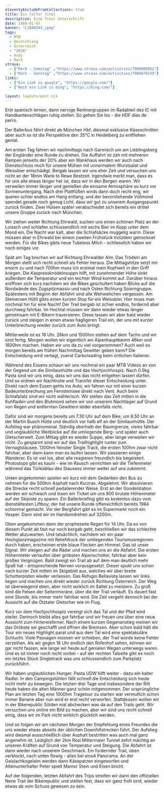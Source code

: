 ```yaml
---
eleventyExcludeFromCollections: true
title: Ein toller Titel
description: Eine Titel Unterschrift 
date: 1980-01-07
banner: "L1040393.jpeg"
tags:
  - MTB
  - Deutschlang
  - Österreich
  - "2018"
  - Andy
  - Mark
strava:
  - ["Mark - Samstag" ,"https://www.strava.com/activities/7900980052"]
  - ["Mark - Sonntag" ,"https://www.strava.com/activities/7900979339"]
links:
  - ["Ein Link zu google", "https://google.com/"]
  - ["Noch ein Link zu bing", "https://bing.com/"]

layout: layouts/post.njk
---
```


Erst spanisch lernen, dann nervige Rentnergruppen im Radabteil des IC mit Handkantenschlägen ruhig stellen. So gehen Sie los - die HDF días de perro.

Der Ballerbus fährt direkt ab München Hbf, diesmal exklusive Käseschnitten aber auch so ist die Perspektive den 35°C in Heidelberg zu entfliehen genial. 

Am ersten Tag fahren wir nachmittags nach Garmisch um am Lieblingsberg der Engländer eine Runde zu drehen. Die Auffahrt ist zäh mit mehreren Rampen jenseits der 20% aber am Wankhaus werden wir auch nach Dienstschluss noch für unsere Mühen mit unnormalem Wurstsalat und Weissbier entschädigt. Bergab lassen wir uns eher Zeit und versuchen uns nicht an der 18min Wank to Rewe Bestzeit. Irgendwie merkt man, dass es für uns alle etwas länger her ist, dass wir in den Bergen waren. Wir verweilen immer länger und genießen die einsame Atmosphäre so kurz vor Sonnenuntergang. Nach drei Plattfüßen wirds dann doch recht eng, wir queren schier endlos am Hang entlang, und der bevorstehende Vollmond spendet gerade noch genug Licht, dass wir gut zu unserem Ausgangspunkt zurück finden. Zwei Hülsen später verabschiedet sich bereits ein drittel unsere Gruppe zurück nach München.

Wir ziehen weiter Richtung Ehrwald, suchen uns einen schönen Platz an der Loisach und schlafen schlussendlich mit sechs Bier im Kopp unter dem Mond ein. Die Nacht war kalt, aber die Schlafsäcke muggelig warm. Diese müssen aber in Ehrwald bei einem zweiten Frühstück trotzdem getrocknet werden. Für die Bikes gibts neue Tubeless Milch - schliesslich haben wir noch einiges vor.

Spät am Tag brechen wir auf Richtung Ehrwalder Alm. Das Trödeln am Morgen stellt sich recht schnell als Fehler heraus. Die Mittagshitze setzt mir enorm zu und nach 700hm muss ich erstmal mein Kopfweh in den Griff kriegen. Die Kaspressknödelnsuppn hilft, mit zunehmender Höhe sinkt außerdem die Temperatur und ein leichter Wind kommt auf. Darüber hinaus eröffnen sich kurz nachdem wir die Bikes geschultert haben Blicke auf die Nordwände des Zugspitzmassiv und nach Osten Richtung Soierngruppe. Spätestens mit Beginn der Abfahrt sind alle Wehwehchen vergessen. Am Steinernen Hüttl gibts einen kurzen Stop für ein Weissbier. Hier muss man nochmal hin für eine Nacht! Der Trail bergab ist schier endlos, fordernd aber durchweg fahrbar. Im Hochtal müssen wir dann wieder etwas länger gemeinsam mit E-Bikern traversieren. Diese lassen wir aber bald wieder zurück und steigen in einen etwas hagligeren Trail ein, der uns mit kurzer Unterbrechung wieder zurück zum Auto bringt. 

Mittlerweile ist es 18 Uhr. 26km und 1500hm stehen auf dem Tacho und wir sind fertig. Morgen wollen wir eigentlich am Alpenhauptkamm 46km und 1800hm machen. Haben wir uns da zu viel vorgenommen? Auch weil es morgen bereits am frühen Nachmittag Gewitter geben kann? Die Entscheidung wird vertagt, zuerst Carboloading beim örtlichen Italiener.

Während des Essens schaun wir uns nochmal ein paar MTB Videos an von der Gegend um die Similaunhütte und das Hochjochhospiz. Nach 0.5kg Pasta sind wir uns einig, dass wir uns das nicht entgehen lassen dürfen. Und so ordnen wir Nachtruhe und Transfer dieser Entscheidung unter. Direkt nach dem Essen gehts ins Auto; wir fahren nur mit einer kurzen Badeunterbrechung am Fernsteinsee direkt nach Vent. Auch beim Schlafplatz sind wir nicht wählerisch. Wir stellen das Zelt mitten in die Kuhfladen und den Blutmond sehen wir von unserem Nachtlager auf Grund von Regen und entfernten Gewittern leider ebenfalls nicht.

Dafür sind wir morgens bereits um 7.30 Uhr auf dem Bike, um 8.50 Uhr an der Martin Busch Hütte und deutlich vor halb elf an der Similaunhütte. Der Aufstieg war phänomenal. Ständig oberhalb der Baumgrenze, vieles fahrbar und unglaubliche Weitblicke auf die umliegende Berg- und später auch Gletscherwelt. Zum Mittag gibt es wieder Suppe, aber lange verweilen wir nicht. Zu gespannt sind wir auf das Trailhighlight runter zum Vernagtstausee. 1300hm feinster Single Track, die ersten 100hm zwar nicht fahrbar, aber dann kann man es laufen lassen. Wir passieren einige Wanderer. Es ist viel los, aber alle reagieren freundlich bis begeistert. Photostops gibt es kaum - wie im Rausch vernichten wir die Tiefenmeter während das Türkisblau des Stausees immer weiter auf uns zukommt.

Unten angekommen spielen wir kurz mit dem Gedanken den Bus zu nehmen für die 500hm Asphalt nach Kurzras. Abgelehnt. Wir absolvieren die Strecke recht schnell pedalierender Weise. Erst an der Gondelstation werden wir schwach und lösen ein Ticket um uns 800 brutale Höhenmeter auf der Skipiste zu sparen. Ein Ballerbriefing gibt es kostenlos dazu vom dienstältesten Liftboy; der hat unsere Runde offensichtlich bereits 1984 schonmal gemacht. Vor der Bergfahrt gibt es im Supermarkt noch ein Vesper. Dann sind wir im Handumdrehen auf 3200m.

Oben angekommen dann der prophezeite Regen für 14 Uhr. Da es von diesem Punkt ab fast nur noch bergab geht, beschließen wir das schlechte Wetter abzuwarten. Und tatsächlich, nachdem wir ein paar Hochglanzmagazine mit Reliefdruck der umliegenden Tourismusregionen durch haben, erscheinen erste blaue Flecken am Himmel. Das ist unser Signal. Wir steigen auf die Räder und machen uns an die Abfahrt. Die ersten Höhenmeter verlaufen über gröbsten Alpenschotter, fahrbar aber kein großes Vergnügen. Bald zweigt ein Trail ab auf dem man deutlich mehr Spaß hat - entsprechende Nerven vorausgesetzt. Dieser spukt uns schon nach kurzer Zeit mitten im Skigebiet aus, welches wir über breite Schotterpisten wieder verlassen. Das Refugio Bellavista lassen wir links liegen und machen uns direkt wieder zurück Richtung Österreich. Der Weg ist überwiegend eben, aber nicht wirklich im Sattel zu meistern. Zu groß sind die Felsen der Seitenmoräne, über die der Trail verläuft. Es dauert fast eine Stunde, bis immer mehr fahrbar wird. Die Zeit vergeht dennoch bei der Aussicht auf die Ötztaler Gletscher wie im Flug.

Kurz vor dem Hochjochhospiz verengt sich das Tal und der Pfad wird steiler. Dennoch bleibt alles gut fahrbar und wir freuen uns über eine neue Aussicht zum Hintereisferner. Nach einem kurzen Gegenanstieg meinen wir das Gröbste sei geschafft und öffnen die Bremsen. Aber schon bald hält die Tour ein neues Highlight parat und aus dem Tal wird eine spektakuläre Schlucht. Viele Passagen müssen wir schieben, der Trail würde keine Fehler verzeihen. Als wir gegen 18 Uhr endlich den Rofenhof sehen, können wir gar nicht fassen, wie lange wir heute auf genialen Wegen unterwegs waren. Und es ist immer noch nicht vorbei - auf der rechten Talseite gibt es noch ein letztes Stück Singletrack was uns schlussendlich zum Parkplatz zurückführt. 

Wir haben unglaublichen Hunger. Pasta UDW hilft weiter - dazu ein kalter Radler. In den Campingstühlen fällt schnell die Entscheidung sich heute nicht mehr zu bewegen. Die letzten drei Tage und insbesondere der Ritt heute haben die alten Männer ganz schön mitgenommen. Der ursprüngliche Plan am letzten Tag eine 1000hm Tragetour zu starten war vermutlich schon immer Banane aber nun wird er erst recht verworfen. Stattdessen wollen wir in der Bikerepublic Sölden mal abchecken was da auf den Trails geht. Wir versuchen uns online ein Bild zu machen, aber wir sind uns recht schnell einig, dass wir im Park nicht wirklich glücklich werden.

Und so folgen wir am nächsten Morgen der Empfehlung eines Freundes die uns wieder etwas abseits der üblichen Downhillstrecken führt. Der Aufstieg wird diesmal ausschließlich über Asphalt bestritten was auch mal ganz angenehm ist. Lediglich der 2km Rosi Mittermaier Tunnel zehrt mächtig an unseren Kräften auf Grund von Temperatur und Steigung. Die Abfahrt ist dann wieder nach unserem Geschmack. Ein fordernder Trail, oben verblockt, nach unten flowig - alles bei einsA Panorama. An der Gaislachkogelalm werden dann Kässpatzen eingeworfen und Alleinunterhalter Peter spielt Mamor Stein und Eisen bricht.

Auf der folgenden, letzten Abfahrt des Trips streifen wir dann den offiziellen Nene Trail der Bikerepublic und stellen fest, dass wir ganz froh sind, wieder etwas ab vom Schuss gewesen zu sein.
